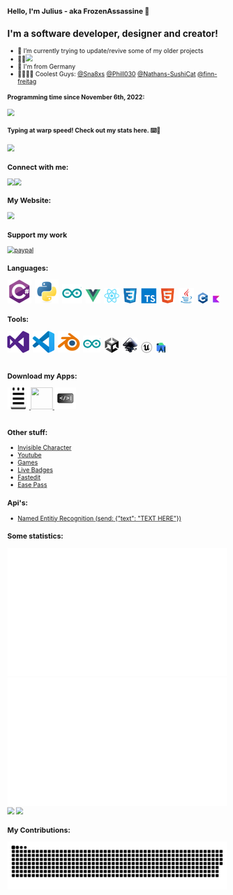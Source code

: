 ### Hello, I'm Julius - aka FrozenAssassine 👋
## I'm a software developer, designer and creator!
- 🌱 I’m currently trying to update/revive some of my older projects
- 👨‍💻<img src="https://badges.frozenassassine.de/age?suf=I'm+&pref=+years+old&bday=2006-06-10&clr=ffffff&fs=16&ff=Segoe+UI"/>
- 🚩 I'm from Germany
- 👨‍👩‍👧‍👦 Coolest Guys: <a href="https://github.com/Sna8xs">@Sna8xs</a> <a href="https://github.com/Phill030">@Phill030</a> <a href="https://github.com/Nathans-SushiCat">@Nathans-SushiCat</a> <a href="https://github.com/finn-freitag">@finn-freitag</a>
   
#### Programming time since November 6th, 2022:
<a href="https://wakatime.com/@FrozenAssassine">
    <img src="https://wakatime.com/badge/user/1ce7d4e7-d3a9-45a5-bea0-e04995db707c.svg" />
</a>

#### Typing at warp speed! Check out my stats here. ⌨️🚀
<a href="https://monkeytype.com/profile/FrozenJulius">
    <img src="https://img.shields.io/badge/Monkeytype-WPM-blue"/>
</a>
</div>

### Connect with me:
<a href="https://www.instagram.com/frozenassassine/">
    <img align="left" src="https://img.shields.io/badge/Instagram-E4405F?style=flat&logo=instagram&logoColor=white">
</a>
<a href="https://stackoverflow.com/users/14772994/frozenassassine">
    <img align="left" src="https://img.shields.io/badge/Stack_Overflow-FE7A16?style=flat&logo=stack-overflow&logoColor=white">
</a>

<br >

### My Website:

<a href="https://frozenassassine.de">
<img height="50px" width="auto" src="https://media.giphy.com/media/rvUbaxVpe87qErZ6yE/giphy.gif">
</a>

<br >

### Support my work

[![paypal](https://www.paypalobjects.com/en_US/i/btn/btn_donate_LG.gif)](https://www.paypal.com/donate?business=julius@frozenassassine.de&no_recurring=0&item_name=Support+FrozenAssassines+Work&currency_code=EUR)

### Languages:

<div >
<img src="https://github.com/devicons/devicon/blob/master/icons/csharp/csharp-original.svg" title="CSharp" alt="Csharp" height="55">&nbsp;
<img src="https://github.com/devicons/devicon/blob/master/icons/python/python-original.svg" title="Python" alt="Python" height="55">&nbsp;
<img src="https://github.com/devicons/devicon/blob/master/icons/arduino/arduino-original.svg" title="Arduino" alt="Arduino" height="45">&nbsp;
<img src="https://raw.githubusercontent.com/devicons/devicon/master/icons/vuejs/vuejs-original.svg" title="Vue" alt="Vue" height="35">&nbsp;
<img src="https://raw.githubusercontent.com/devicons/devicon/master/icons/react/react-original.svg" title="React" alt="React" height="35">&nbsp;
<img src="https://github.com/devicons/devicon/blob/master/icons/css3/css3-original.svg" title="CSS" alt="CSS" height="35">&nbsp;
<img src="https://github.com/devicons/devicon/blob/master/icons/typescript/typescript-original.svg" title="Javascript" alt="Javascript" height="35">&nbsp;
<img src="https://github.com/devicons/devicon/blob/master/icons/html5/html5-original.svg" title="HTML" alt="HTML" height="35">&nbsp;
<img src="https://github.com/devicons/devicon/blob/master/icons/java/java-original.svg" title="Java" alt="Java" height="35">&nbsp;
<img src="https://github.com/devicons/devicon/blob/master/icons/cplusplus/cplusplus-original.svg" title="C++" alt="C++" height="25">&nbsp;
<img src="https://github.com/devicons/devicon/blob/master/icons/kotlin/kotlin-original.svg" title="Kotlin" alt="Kotlin" height="20">&nbsp;
</div>

### Tools:
<div>
<img src="https://github.com/devicons/devicon/blob/master/icons/visualstudio/visualstudio-plain.svg" title="Visual Studio" alt="Visual Studio" height="50">&nbsp;
<img src="https://github.com/devicons/devicon/blob/master/icons/vscode/vscode-original.svg" title="Visual Studio Code" alt="Visual Studio Code" height="50">&nbsp;
<img src="https://github.com/devicons/devicon/blob/master/icons/blender/blender-original.svg" title="Blender" alt="Blender" height="50">&nbsp;
<img src="https://github.com/devicons/devicon/blob/master/icons/arduino/arduino-original.svg" title="Arduino IDE" alt="Arduino IDE" height="40">&nbsp;
<img src="https://github.com/devicons/devicon/blob/master/icons/unity/unity-original.svg" title="Unity" alt="Unity" height="35">&nbsp;
<img src="https://github.com/devicons/devicon/blob/master/icons/inkscape/inkscape-original.svg" title="Inkscape" alt="Inkscape" height="35">&nbsp;
<img src="https://github.com/devicons/devicon/blob/master/icons/unrealengine/unrealengine-original.svg" title="Unreal Engine" alt="Unreal Engine" height="25">&nbsp;
<img src="https://github.com/devicons/devicon/blob/master/icons/androidstudio/androidstudio-original.svg" title="Android Studio" alt="Android Studio" height="25">&nbsp;
</div>

<br >

<h3>Download my Apps:</h3>
<div>
   
<a href="https://apps.microsoft.com/detail/fastedit/9NTQ53W18DPW?hl=en-us&gl=US">
   <img width="50" height="50" src="https://github.com/FrozenAssassine/Fastedit/blob/master/Fastedit/Assets/AppIcon/Icon.png?raw=true"/>
</a>
<a href="https://apps.microsoft.com/detail/ease-pass/9NQPF80923F5?ocid=pdpshare&hl=en-us&gl=us">
   <img width="50" height="50" src="https://github.com/FrozenAssassine/EasePass/blob/master/EasePass/Assets/AppIcon/Icon.png"/>
</a>
<a href="https://apps.microsoft.com/detail/fluentedit/9NWL9M9JPQ36?hl=en-us&gl=US">
   <img width="50" height="50" src="https://github.com/FrozenAssassine/FluentEdit/blob/master/FluentEdit/Assets/Square44x44Logo.scale-400.png?raw=true"/>
</a>
</div>
</br>

<h3>Other stuff:</h3>

- <a href="https://frozenassassine.de/invisiblecharacter/">Invisible Character</a>
- <a href="https://youtube.com/@droneventurefpv/">Youtube</a>
- <a href="https://games.frozenassassine.de/">Games</a>
- <a href="https://badges.frozenassassine.de/">Live Badges</a>
- <a href="https://fastedit.frozenassassine.de/">Fastedit</a>
- <a href="https://easepass.frozenassassine.de/">Ease Pass</a>

<h3>Api's:</h3>

- <a href="https://frozenassassine.de/ner">Named Entitiy Recognition (send: {"text": "TEXT HERE"})</a>

### Some statistics:

<div align="left">
<img src="https://github.com/FrozenAssassine/github-stats/blob/master/generated/overview.svg#gh-dark-mode-only">
<img src="https://github.com/FrozenAssassine/github-stats/blob/master/generated/languages.svg#gh-dark-mode-only">
<img src="https://github-readme-stats.vercel.app/api?username=FrozenAssassine&show_icons=true&theme=dark&border_color=gray">
<img src="https://streak-stats.demolab.com?user=FrozenAssassine&show_icons=true&theme=dark&border_color=gray">
</div>


### My Contributions:

<img src="https://github.com/FrozenAssassine/FrozenAssassine/blob/output/github-contribution-grid-snake.svg" alt="My Contributions as Snake" />
